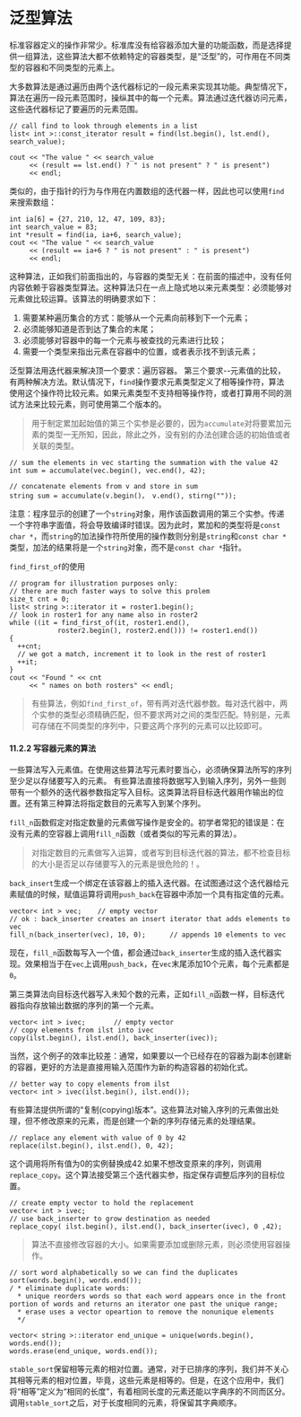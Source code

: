 # 泛型算法

标准容器定义的操作非常少。标准库没有给容器添加大量的功能函数，而是选择提供一组算法，这些算法大都不依赖特定的容器类型，是“泛型”的，可作用在不同类型的容器和不同类型的元素上。

大多数算法是通过遍历由两个迭代器标记的一段元素来实现其功能。典型情况下，算法在遍历一段元素范围时，操纵其中的每一个元素。算法通过迭代器访问元素，这些迭代器标记了要遍历的元素范围。

```
// call find to look through elements in a list
list< int >::const_iterator result = find(lst.begin(), lst.end(), search_value);

cout << "The value " << search_value
     << (result == lst.end() ? " is not present" ? " is present")
     << endl;
```

类似的，由于指针的行为与作用在内置数组的迭代器一样，因此也可以使用`find`来搜索数组：

```
int ia[6] = {27, 210, 12, 47, 109, 83};
int search_value = 83;
int *result = find(ia, ia+6, search_value);
cout << "The value " << search_value
     << (result == ia+6 ? " is not present" : " is present")
     << endl;
```

这种算法，正如我们前面指出的，与容器的类型无关：在前面的描述中，没有任何内容依赖于容器类型算法。这种算法只在一点上隐式地以来元素类型：必须能够对元素做比较运算。该算法的明确要求如下：
1. 需要某种遍历集合的方式：能够从一个元素向前移到下一个元素；
2. 必须能够知道是否到达了集合的末尾；
3. 必须能够对容器中的每一个元素与被查找的元素进行比较；
4. 需要一个类型来指出元素在容器中的位置，或者表示找不到该元素；

泛型算法用迭代器来解决顶一个要求：遍历容器。
第三个要求--元素值的比较，有两种解决方法。默认情况下，`find`操作要求元素类型定义了相等操作符，算法使用这个操作符比较元素。如果元素类型不支持相等操作符，或者打算用不同的测试方法来比较元素，则可使用第二个版本的。

> 用于制定累加起始值的第三个实参是必要的，因为`accumulate`对将要累加元素的类型一无所知，因此，除此之外，没有别的办法创建合适的初始值或者关联的类型。

```
// sum the elements in vec starting the summation with the value 42
int sum = accumulate(vec.begin(), vec.end(), 42);

// concatenate elements from v and store in sum
string sum = accumulate(v.begin()， v.end(), stirng(""));
```
注意：程序显示的创建了一个`string`对象，用作该函数调用的第三个实参。传递一个字符串字面值，将会导致编译时错误。因为此时，累加和的类型将是`const char *`，而`string`的加法操作符所使用的操作数则分别是`string`和`const char *`类型，加法的结果将是一个`string`对象，而不是`const char *`指针。

`find_first_of`的使用

```
// program for illustration purposes only:
// there are much faster ways to solve this prolem
size_t cnt = 0;
list< string >::iterator it = roster1.begin();
// look in roster1 for any name also in roster2
while ((it = find_first_of(it, roster1.end(),
            roster2.begin(), roster2.end())) != roster1.end())
{
  ++cnt;
  // we got a match, increment it to look in the rest of roster1
  ++it;
}
cout << "Found " << cnt
     << " names on both rosters" << endl;
```

> 有些算法，例如`find_first_of`，带有两对迭代器参数。每对迭代器中，两个实参的类型必须精确匹配，但不要求两对之间的类型匹配。特别是，元素可存储在不同类型的序列中，只要这两个序列的元素可以比较即可。

#### 11.2.2 写容器元素的算法

一些算法写入元素值。在使用这些算法写元素时要当心，必须确保算法所写的序列至少足以存储要写入的元素。
有些算法直接将数据写入到输入序列，另外一些则带有一个额外的迭代器参数指定写入目标。这类算法将目标迭代器用作输出的位置。还有第三种算法将指定数目的元素写入到某个序列。

`fill_n`函数假定对指定数量的元素做写操作是安全的。初学者常犯的错误是：在没有元素的空容器上调用`fill_n`函数（或者类似的写元素的算法）。

> 对指定数目的元素做写入运算，或者写到目标迭代器的算法，都不检查目标的大小是否足以存储要写入的元素是很危险的！。

`back_insert`生成一个绑定在该容器上的插入迭代器。在试图通过这个迭代器给元素赋值的时候，赋值运算将调用`push_back`在容器中添加一个具有指定值的元素。

```
vector< int > vec;    // empty vector
// ok : back_inserter creates an insert iterator that adds elements to vec
fill_n(back_inserter(vec), 10, 0);      // appends 10 elements to vec
```
现在，`fill_n`函数每写入一个值，都会通过`back_inserter`生成的插入迭代器实现。效果相当于在`vec`上调用`push_back`，在`vec`末尾添加10个元素，每个元素都是`0`。

第三类算法向目标迭代器写入未知个数的元素，正如`fill_n`函数一样，目标迭代器指向存放输出数据的序列的第一个元素。


```
vector< int > ivec;       // empty vector
// copy elements from ilst into ivec
copy(ilst.begin(), ilst.end(), back_inserter(ivec));
```

当然，这个例子的效率比较差：通常，如果要以一个已经存在的容器为副本创建新的容器，更好的方法是直接用输入范围作为新的构造容器的初始化式。
```
// better way to copy elements from ilst
vector< int > ivec(ilst.begin(), ilst.end());
```

有些算法提供所谓的“复制(copying)版本”。这些算法对输入序列的元素做出处理，但不修改原来的元素，而是创建一个新的序列存储元素的处理结果。

```
// replace any element with value of 0 by 42
replace(ilst.begin(), ilst.end(), 0, 42);
```
这个调用将所有值为0的实例替换成42.如果不想改变原来的序列，则调用`replace_copy`。这个算法接受第三个迭代器实参，指定保存调整后序列的目标位置。

```
// create empty vector to hold the replacement
vector< int > ivec;
// use back_inserter to grow destination as needed
replace_copy( ilst.begin(), ilst.end(), back_inserter(ivec), 0 ,42);
```

> 算法不直接修改容器的大小。如果需要添加或删除元素，则必须使用容器操作。

```
// sort word alphabetically so we can find the duplicates
sort(words.begin(), words.end());
/ * eliminate duplicate words:
  * unique reorders words so that each word appears once in the front portion of words and returns an iterator one past the unique range;
  * erase uses a vector opeartion to remove the nonunique elements
  */

vector< string >::iterator end_unique = unique(words.begin(), words.end());
words.erase(end_unique, words.end());
```

`stable_sort`保留相等元素的相对位置。通常，对于已排序的序列，我们并不关心其相等元素的相对位置，毕竟，这些元素是相等的。但是，在这个应用中，我们将“相等”定义为“相同的长度”，有着相同长度的元素还能以字典序的不同而区分。调用`stable_sort`之后，对于长度相同的元素，将保留其字典顺序。
